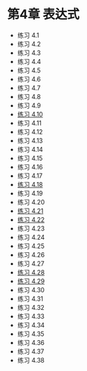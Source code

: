 # 第4章 表达式
+ 练习 4.1
+ 练习 4.2
+ 练习 4.3
+ 练习 4.4
+ 练习 4.5
+ 练习 4.6
+ 练习 4.7
+ 练习 4.8
+ 练习 4.9
+ [练习 4.10](https://github.com/LuckyGan/CppPrimer/blob/master/ch04/ex4_10.cc)
+ 练习 4.11
+ 练习 4.12
+ 练习 4.13
+ 练习 4.14
+ 练习 4.15
+ 练习 4.16
+ 练习 4.17
+ [练习 4.18](https://github.com/LuckyGan/CppPrimer/blob/master/ch04/ex4_18.cc)
+ 练习 4.19
+ 练习 4.20
+ [练习 4.21](https://github.com/LuckyGan/CppPrimer/blob/master/ch04/ex4_21.cc)
+ [练习 4.22](https://github.com/LuckyGan/CppPrimer/blob/master/ch04/ex4_22.cc)
+ 练习 4.23
+ 练习 4.24
+ 练习 4.25
+ 练习 4.26
+ 练习 4.27
+ [练习 4.28](https://github.com/LuckyGan/CppPrimer/blob/master/ch04/ex4_28.cc)
+ [练习 4.29](https://github.com/LuckyGan/CppPrimer/blob/master/ch04/ex4_29.cc)
+ 练习 4.30
+ 练习 4.31
+ 练习 4.32
+ 练习 4.33
+ 练习 4.34
+ 练习 4.35
+ 练习 4.36
+ 练习 4.37
+ 练习 4.38
